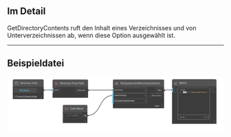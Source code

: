 ## Im Detail
GetDirectoryContents ruft den Inhalt eines Verzeichnisses und von Unterverzeichnissen ab, wenn diese Option ausgewählt ist.
___
## Beispieldatei

![GetDirectoryContents](./DSCore.IO.FileSystem.GetDirectoryContents_img.jpg)


